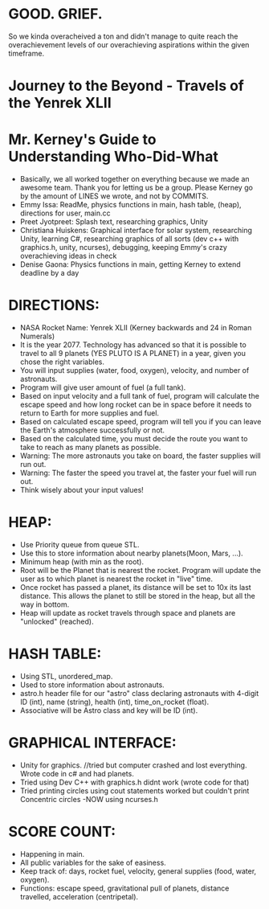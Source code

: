 # GOOD. GRIEF.
So we kinda overacheived a ton and didn't manage to quite reach the overachievement levels of our overachieving aspirations within the given timeframe.


# Journey to the Beyond - Travels of the Yenrek XLII


# Mr. Kerney's Guide to Understanding Who-Did-What

 - Basically, we all worked together on everything because we made an awesome team. Thank you for letting us be a group. Please Kerney go by the amount of LINES we wrote, and not by COMMITS. 
 - Emmy Issa: ReadMe, physics functions in main, hash table, (heap), directions for user, main.cc
 - Preet Jyotpreet: Splash text, researching graphics, Unity
 - Christiana Huiskens: Graphical interface for solar system, researching Unity, learning C#, researching graphics of all sorts (dev c++ with graphics.h, unity, ncurses), debugging, keeping Emmy's crazy overachieving ideas in check
 - Denise Gaona: Physics functions in main, getting Kerney to extend deadline by a day

# DIRECTIONS:

 - NASA Rocket Name: Yenrek XLII (Kerney backwards and 24 in Roman Numerals)
 - It is the year 2077. Technology has advanced so that it is possible to travel to all 9 planets (YES PLUTO IS A PLANET) in a year, given you chose the right variables. 
 - You will input supplies (water, food, oxygen), velocity, and number of astronauts.
 - Program will give user amount of fuel (a full tank).
 - Based on input velocity and a full tank of fuel, program will calculate the escape speed and how long rocket can be in space before it needs to return to Earth for more supplies and fuel.
 - Based on calculated escape speed, program will tell you if you can leave the Earth's atmosphere successfully or not.
 - Based on the calculated time, you must decide the route you want to take to reach as many planets as possible.
 - Warning: The more astronauts you take on board, the faster supplies will run out.
 - Warning: The faster the speed you travel at, the faster your fuel will run out.
 - Think wisely about your input values!

# HEAP:

- Use Priority queue from queue STL.
- Use this to store information about nearby planets(Moon, Mars, ...).
- Minimum heap (with min as the root).
- Root will be the Planet that is nearest the rocket. Program will update the user as to which planet is nearest the rocket in "live" time.
- Once rocket has passed a planet, its distance will be set to 10x its last distance. This allows the planet to still be stored in the heap, but all the way in bottom.
- Heap will update as rocket travels through space and planets are "unlocked" (reached).

 
# HASH TABLE:

- Using STL, unordered_map.
- Used to store information about astronauts.
- astro.h header file for our "astro" class declaring astronauts with 4-digit ID (int), name (string), health (int), time_on_rocket (float).
- Associative will be Astro class and key will be ID (int).

# GRAPHICAL INTERFACE: 

 - Unity for graphics. //tried but computer crashed and lost everything. Wrote code in c# and had planets.
 - Tried using Dev C++ with graphics.h didnt work (wrote code for that)
 - Tried printing circles using cout statements worked but couldn't print Concentric circles
 -NOW using ncurses.h 

 # SCORE COUNT: 
 
 - Happening in main.
 - All public variables for the sake of easiness.
 - Keep track of: days, rocket fuel, velocity, general supplies (food, water, oxygen).
 - Functions: escape speed, gravitational pull of planets, distance travelled, acceleration (centripetal).
 
